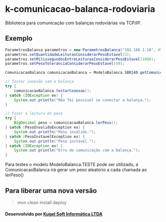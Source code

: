 # k-comunicacao-balanca-rodoviaria

Biblioteca para comunicação com balanças rodoviárias via TCP/IP.

## Exemplo
```java
ParametrosBalanca parametros = new ParametrosBalanca("192.168.1.18", 4558);
parametros.setQuantidadeLeiturasConsiderarPesoEstavel(3);
parametros.setMilissegundosEntreLeiturasConsiderarPesoEstavel(1000);
parametros.setPesoToleranciaConsiderarPesoEstavel(50);

ComunicacaoBalanca comunicacaoBalanca = ModeloBalanca.SBR140.getComunicacaoBalanca(parametros);

// Testar conexão com a balança
try {
    comunicacaoBalanca.testarConexao();
} catch (IOException ex) {
    System.out.println("Não foi possível se conectar a balança.");
}

// Fazer a leitura do peso
try {
    BigDecimal peso = comunicacaoBalanca.lerPeso();
} catch (PesoInvalidoException ex) {
    System.out.println("Peso inválido.");
} catch (PesoInstavelException ex) {
    System.out.println("Peso instável.");
} catch (IOException ex) {
    System.out.println("Erro de comunicação com a balança.");
}
```

Para testes o modelo ModeloBalanca.TESTE pode ser utilizado, a ComunicacaoBalanca irá gerar um peso aleatório a cada chamada ao lerPeso()

## Para liberar uma nova versão
> mvn clean install deploy

#### Desenvolvido por [Kugel Soft Informática LTDA](https://www.kugel.com.br)

